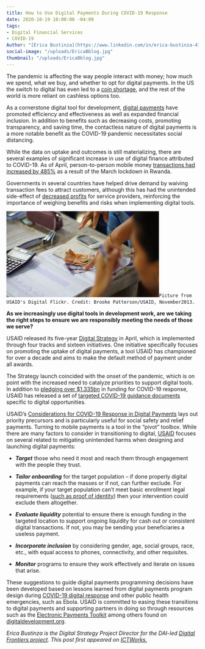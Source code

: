 ```yaml
---
title: How to Use Digital Payments During COVID-19 Response
date: 2020-10-19 10:00:00 -04:00
tags:
- Digital Financial Services
- COVID-19
Author: "[Erica Bustinza](https://www.linkedin.com/in/erica-bustinza-418191b2/)"
social-image: "/uploads/EricaBblog.jpg"
thumbnail: "/uploads/EricaBblog.jpg"
---
```


The pandemic is affecting the way people interact with money; how much we spend, what we buy, and whether to opt for digital payments. In the US the switch to digital has even led to a [coin shortage](https://www.nytimes.com/2020/07/29/business/coin-shortage-penny.html), and the rest of the world is more reliant on cashless options too.

<!--more-->

As a cornerstone digital tool for development, [digital payments](https://www.ictworks.org/tag/digital-financial-services/) have promoted efficiency and effectiveness as well as expanded financial inclusion. In addition to benefits such as decreasing costs, promoting transparency, and saving time, the contactless nature of digital payments is a more notable benefit as the COVID-19 pandemic necessitates social distancing.

While the data on uptake and outcomes is still materializing, there are several examples of significant increase in use of digital finance attributed to COVID-19. As of April, person-to-person mobile money [transactions had increased by 485%](https://nextbillion.net/covid-rwanda-mobile-money/) as a result of the March lockdown in Rwanda.

Governments in several countries have helped drive demand by waiving transaction fees to attract customers, although this has had the unintended side-effect of [decreased profits](https://techcabal.com/2020/04/27/coronavirus-weekly-update-fintech-struggles/) for service providers, reinforcing the importance of weighing benefits and risks when implementing digital tools.

![EricaBblog.jpg](/uploads/EricaBblog.jpg)`Picture from USAID's Digital Flickr. Credit: Brooke Patterson/USAID, November2013.`

**As we increasingly use digital tools in development work, are we taking the right steps to ensure we are responsibly meeting the needs of those we serve?**

USAID released its five-year [Digital Strategy](https://www.usaid.gov/sites/default/files/documents/15396/USAID_Digital_Strategy.pdf) in April, which is implemented through four tracks and sixteen initiatives. One initiative specifically focuses on promoting the uptake of digital payments, a tool USAID has championed for over a decade and aims to make the default method of payment under all awards.

The Strategy launch coincided with the onset of the pandemic, which is on point with the increased need to catalyze priorities to support digital tools. In addition to [pledging over $1.335bn](https://www.usaid.gov/sites/default/files/documents/352986/07.24.20_-_USAID_COVID-19_Global_Response_Fact_Sheet_6.docx.pdf) in funding for COVID-19 response, USAID has released a set of [targeted COVID-19 guidance documents](https://www.usaid.gov/digital-development/covid-19) specific to digital opportunities.

USAID’s [Considerations for COVID-19 Response in Digital Payments](https://www.usaid.gov/digital-development/covid-19/digital-payments) lays out priority precursors and is particularly useful for social safety and relief payments. Turning to mobile payments is a tool in the “pivot” toolbox. While there are many factors to consider in transitioning to digital, [USAID](https://www.ictworks.org/tag/usaid/) focuses on several related to mitigating unintended harms when designing and launching digital payments:

* ***Target*** those who need it most and reach them through engagement with the people they trust.

* ***Tailor onboarding*** for the target population – if done properly digital payments can reach the masses or if not, can further exclude. For example, if your target population can’t meet basic enrollment legal requirements ([such as proof of identity](https://www.ictworks.org/tag/digital-identity/)) then your intervention could exclude them altogether.

* ***Evaluate liquidity*** potential to ensure there is enough funding in the targeted location to support ongoing liquidity for cash out or consistent digital transactions. If not, you may be sending your beneficiaries a useless payment.

* ***Incorporate inclusion*** by considering gender, age, social groups, race, etc., with equal access to phones, connectivity, and other requisites.

* ***Monitor*** programs to ensure they work effectively and iterate on issues that arise.

These suggestions to guide digital payments programming decisions have been developed based on lessons learned from digital payments program design during [COVID-19 digital response](https://www.ictworks.org/tag/covid-19-response/) and other public health emergencies, such as Ebola. USAID is committed to easing these transitions to digital payments and supporting partners in doing so through resources such as the [Electronic Payments Toolkit](https://www.usaid.gov/digital-development/electronic-payments-toolkit) among others found on [digitaldevelopment.org](https://www.usaid.gov/digital-development/digital-finance).

*Erica Bustinza is the Digital Strategy Project Director for the DAI-led [Digital Frontiers project](https://www.dai.com/our-work/projects/worldwide-digital-frontiers-df). This post first appeared on [ICTWorks.](https://www.ictworks.org/digital-payments-covid-19-response/#.X4dFtWhKg2x)*